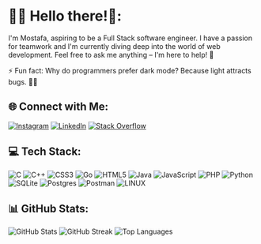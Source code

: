 # 👨‍💻 Hello there!👋:
  I'm Mostafa, aspiring to be a Full Stack software engineer. I have a passion for teamwork and I'm currently diving deep into the world of web development. Feel free to ask me anything – I'm here to help! 🌱

⚡ Fun fact: Why do programmers prefer dark mode? Because light attracts bugs. 🐛🌙

## 🌐 Connect with Me:
[![Instagram](https://img.shields.io/badge/Instagram-%23E4405F.svg?logo=Instagram&logoColor=white)](https://instagram.com/mostafa.m00717)
[![LinkedIn](https://img.shields.io/badge/LinkedIn-%230077B5.svg?logo=linkedin&logoColor=white)](https://edin.com/in/mostafa-moradi-481977247/)
[![Stack Overflow](https://img.shields.io/badge/-Stackoverflow-FE7A16?logo=stack-overflow&logoColor=white)](https://stackoverflow.com/users/21488534)

## 💻 Tech Stack:
![C](https://img.shields.io/badge/c-%2300599C.svg?style=for-the-badge&logo=c&logoColor=white)
![C++](https://img.shields.io/badge/c++-%2300599C.svg?style=for-the-badge&logo=c%2B%2B&logoColor=white)
![CSS3](https://img.shields.io/badge/css3-%231572B6.svg?style=for-the-badge&logo=css3&logoColor=white)
![Go](https://img.shields.io/badge/go-%2300ADD8.svg?style=for-the-badge&logo=go&logoColor=white)
![HTML5](https://img.shields.io/badge/html5-%23E34F26.svg?style=for-the-badge&logo=html5&logoColor=white)
![Java](https://img.shields.io/badge/java-%23ED8B00.svg?style=for-the-badge&logo=java&logoColor=white)
![JavaScript](https://img.shields.io/badge/javascript-%23323330.svg?style=for-the-badge&logo=javascript&logoColor=%23F7DF1E)
![PHP](https://img.shields.io/badge/php-%23777BB4.svg?style=for-the-badge&logo=php&logoColor=white)
![Python](https://img.shields.io/badge/python-3670A0?style=for-the-badge&logo=python&logoColor=ffdd54)
![SQLite](https://img.shields.io/badge/sqlite-%2307405e.svg?style=for-the-badge&logo=sqlite&logoColor=white)
![Postgres](https://img.shields.io/badge/postgres-%23316192.svg?style=for-the-badge&logo=postgresql&logoColor=white)
![Postman](https://img.shields.io/badge/Postman-FF6C37?style=for-the-badge&logo=postman&logoColor=white)
![LINUX](https://img.shields.io/badge/Linux-FCC624?style=for-the-badge&logo=linux&logoColor=black)

## 📊 GitHub Stats:
![GitHub Stats](https://github-readme-stats.vercel.app/api?username=MostafaMoradi7&theme=dark&hide_border=false&include_all_commits=false&count_private=false)
![GitHub Streak](https://github-readme-streak-stats.herokuapp.com/?user=MostafaMoradi7&theme=dark&hide_border=false)
![Top Languages](https://github-readme-stats.vercel.app/api/top-langs/?username=MostafaMoradi7&theme=dark&hide_border=false&layout=compact)
